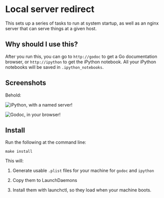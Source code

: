# Local server redirect

This sets up a series of tasks to run at system startup, as well as an nginx
server that can serve things at a given host.

## Why should I use this?

After you run this, you can go to `http://godoc` to get a Go documentation
browser, or `http://ipython` to get the iPython notebook. All your iPython
notebooks will be saved in `.ipython_notebooks`.

## Screenshots

Behold:

<img src="https://api.monosnap.com/image/download?id=JsazKxeS0Ml0Te8WHsIhsWuG7"
    alt="iPython, with a named server!" />

<img src="https://api.monosnap.com/image/download?id=4sZ8HJxqW5SjXABqtFqLN36SY"
    alt="Godoc, in your browser!" />

## Install

Run the following at the command line:

    make install

This will:

1. Generate usable `.plist` files for your machine for `godoc` and
   `ipython`

2. Copy them to LaunchDaemons

3. Install them with launchctl, so they load when your machine boots.

